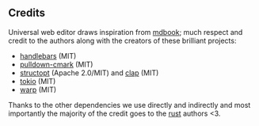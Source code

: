 ## Credits

Universal web editor draws inspiration from [mdbook][]; much respect and credit to the authors along with the creators of these brilliant projects:

* [handlebars](https://docs.rs/handlebars/) (MIT)
* [pulldown-cmark](https://docs.rs/pulldown-cmark/) (MIT)
* [structopt](https://docs.rs/structopt/) (Apache 2.0/MIT) and [clap](https://docs.rs/clap/) (MIT)
* [tokio](https://docs.rs/tokio/) (MIT)
* [warp](https://docs.rs/warp/) (MIT)

Thanks to the other dependencies we use directly and indirectly and most importantly the majority of the credit goes to the [rust][] authors <3.

[mdbook]: https://docs.rs/mdbook/
[rust]: https://www.rust-lang.org/
